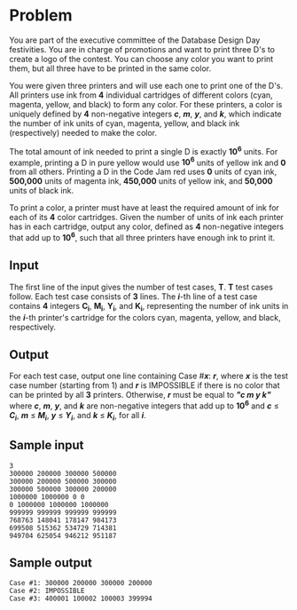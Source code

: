 ﻿# Problem

You are part of the executive committee of the Database Design Day festivities. You are in charge of promotions and want to print three D's to create a logo of the contest. You can choose any color you want to print them, but all three have to be printed in the same color.

You were given three printers and will use each one to print one of the D's. All printers use ink from **4** individual cartridges of different colors (cyan, magenta, yellow, and black) to form any color. For these printers, a color is uniquely defined by **4** non-negative integers ***c***, ***m***, ***y***, and ***k***, which indicate the number of ink units of cyan, magenta, yellow, and black ink (respectively) needed to make the color.

The total amount of ink needed to print a single D is exactly **10<sup>6</sup>** units. For example, printing a D in pure yellow would use **10<sup>6</sup>** units of yellow ink and **0** from all others. Printing a D in the Code Jam red uses **0** units of cyan ink, **500,000** units of magenta ink, **450,000** units of yellow ink, and **50,000** units of black ink.

To print a color, a printer must have at least the required amount of ink for each of its **4** color cartridges. Given the number of units of ink each printer has in each cartridge, output any color, defined as **4** non-negative integers that add up to **10<sup>6</sup>**, such that all three printers have enough ink to print it.

## Input

The first line of the input gives the number of test cases, **T**. **T** test cases follow. Each test case consists of **3** lines. The ***i***-th line of a test case contains **4** integers **C<sub>i</sub>**, **M<sub>i</sub>**, **Y<sub>i</sub>**, and **K<sub>i</sub>**, representing the number of ink units in the ***i***-th printer's cartridge for the colors cyan, magenta, yellow, and black, respectively.

## Output

For each test case, output one line containing Case #***x***: ***r***, where ***x*** is the test case number (starting from 1) and ***r*** is IMPOSSIBLE if there is no color that can be printed by all **3** printers. Otherwise, ***r*** must be equal to ***"c m y k"*** where ***c***, ***m***, ***y***, and ***k*** are non-negative integers that add up to **10<sup>6</sup>** and ***c*** ≤ ***C<sub>i</sub>***, ***m*** ≤ ***M<sub>i</sub>***, ***y*** ≤ ***Y<sub>i</sub>***, and ***k*** ≤ ***K<sub>i</sub>***, for all ***i***.

## Sample input

```text
3
300000 200000 300000 500000
300000 200000 500000 300000
300000 500000 300000 200000
1000000 1000000 0 0
0 1000000 1000000 1000000
999999 999999 999999 999999
768763 148041 178147 984173
699508 515362 534729 714381
949704 625054 946212 951187
```

## Sample output

```text
Case #1: 300000 200000 300000 200000
Case #2: IMPOSSIBLE
Case #3: 400001 100002 100003 399994
```
